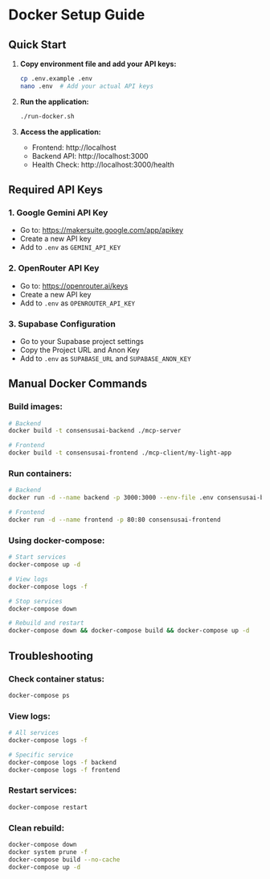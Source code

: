 # Docker Setup Guide

## Quick Start

1. **Copy environment file and add your API keys:**
   ```bash
   cp .env.example .env
   nano .env  # Add your actual API keys
   ```

2. **Run the application:**
   ```bash
   ./run-docker.sh
   ```

3. **Access the application:**
   - Frontend: http://localhost
   - Backend API: http://localhost:3000
   - Health Check: http://localhost:3000/health

## Required API Keys

### 1. Google Gemini API Key
- Go to: https://makersuite.google.com/app/apikey
- Create a new API key
- Add to `.env` as `GEMINI_API_KEY`

### 2. OpenRouter API Key
- Go to: https://openrouter.ai/keys
- Create a new API key
- Add to `.env` as `OPENROUTER_API_KEY`

### 3. Supabase Configuration
- Go to your Supabase project settings
- Copy the Project URL and Anon Key
- Add to `.env` as `SUPABASE_URL` and `SUPABASE_ANON_KEY`

## Manual Docker Commands

### Build images:
```bash
# Backend
docker build -t consensusai-backend ./mcp-server

# Frontend  
docker build -t consensusai-frontend ./mcp-client/my-light-app
```

### Run containers:
```bash
# Backend
docker run -d --name backend -p 3000:3000 --env-file .env consensusai-backend

# Frontend
docker run -d --name frontend -p 80:80 consensusai-frontend
```

### Using docker-compose:
```bash
# Start services
docker-compose up -d

# View logs
docker-compose logs -f

# Stop services
docker-compose down

# Rebuild and restart
docker-compose down && docker-compose build && docker-compose up -d
```

## Troubleshooting

### Check container status:
```bash
docker-compose ps
```

### View logs:
```bash
# All services
docker-compose logs -f

# Specific service
docker-compose logs -f backend
docker-compose logs -f frontend
```

### Restart services:
```bash
docker-compose restart
```

### Clean rebuild:
```bash
docker-compose down
docker system prune -f
docker-compose build --no-cache
docker-compose up -d
```
